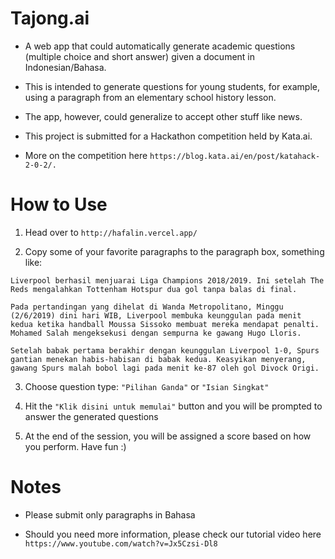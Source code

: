 # Tajong.ai

- A web app that could automatically generate academic questions (multiple choice and short answer) given a document in Indonesian/Bahasa.

- This is intended to generate questions for young students, for example, using a paragraph from an elementary school history lesson. 

- The app, however, could generalize to accept other stuff like news. 

- This project is submitted for a Hackathon competition held by Kata.ai. 

- More on the competition here ```https://blog.kata.ai/en/post/katahack-2-0-2/.```

# How to Use

1. Head over to ```http://hafalin.vercel.app/```

2. Copy some of your favorite paragraphs to the paragraph box, something like:

```
Liverpool berhasil menjuarai Liga Champions 2018/2019. Ini setelah The Reds mengalahkan Tottenham Hotspur dua gol tanpa balas di final.

Pada pertandingan yang dihelat di Wanda Metropolitano, Minggu (2/6/2019) dini hari WIB, Liverpool membuka keunggulan pada menit kedua ketika handball Moussa Sissoko membuat mereka mendapat penalti. Mohamed Salah mengeksekusi dengan sempurna ke gawang Hugo Lloris.

Setelah babak pertama berakhir dengan keunggulan Liverpool 1-0, Spurs gantian menekan habis-habisan di babak kedua. Keasyikan menyerang, gawang Spurs malah bobol lagi pada menit ke-87 oleh gol Divock Origi.
```

3. Choose question type: ```"Pilihan Ganda"``` or ```"Isian Singkat"```

4. Hit the ```"Klik disini untuk memulai"``` button and you will be prompted to answer the generated questions

5. At the end of the session, you will be assigned a score based on how you perform. Have fun :)

# Notes

- Please submit only paragraphs in Bahasa

- Should you need more information, please check our tutorial video here ```https://www.youtube.com/watch?v=Jx5Czsi-Dl8```
